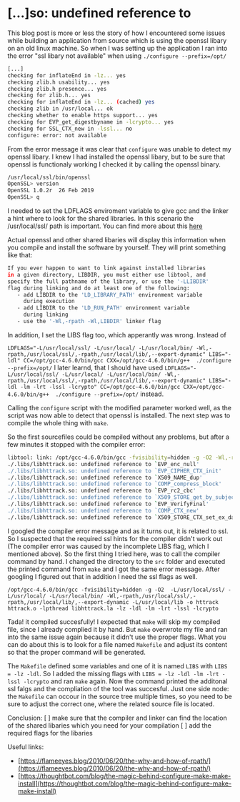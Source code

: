 # [...]so: undefined reference to

This blog post is more or less the story of how I encountered some issues while building an application from source which is using the openssl libary on an old linux machine. So when I was setting up the application I ran into the error "ssl libary not available" when using `./configure --prefix=/opt/`

```bash
[...]
checking for inflateEnd in -lz... yes
checking zlib.h usability... yes
checking zlib.h presence... yes
checking for zlib.h... yes
checking for inflateEnd in -lz... (cached) yes
checking zlib in /usr/local... ok
checking whether to enable https support... yes
checking for EVP_get_digestbyname in -lcrypto... yes
checking for SSL_CTX_new in -lssl... no
configure: error: not available
```

From the error message it was clear that `configure` was unable to detect my openssl libary. I knew I had installed the openssl libary, but to be sure that openssl is functionaly working I checked it by calling the openssl binary.

```bash
/usr/local/ssl/bin/openssl
OpenSSL> version
OpenSSL 1.0.2r  26 Feb 2019
OpenSSL> q
```

I needed to set the LDFLAGS enviroment variable to give gcc and the linker a hint where to look for the shared libraries. In this scenario the /usr/local/ssl/ path is important. You can find more about this [here](https://flameeyes.blog/2010/06/20/the-why-and-how-of-rpath/)

Actual openssl and other shared libaries will display this information when you compile and install the software by yourself. They will print something like that:

```bash
If you ever happen to want to link against installed libraries 
in a given directory, LIBDIR, you must either use libtool, and 
specify the full pathname of the library, or use the '-LLIBDIR' 
flag during linking and do at least one of the following: 
   - add LIBDIR to the 'LD_LIBRARY_PATH' environment variable 
     during execution 
   - add LIBDIR to the 'LD_RUN_PATH' environment variable 
     during linking 
   - use the '-Wl,-rpath -Wl,LIBDIR' linker flag 
```

In addition, I set the LIBS flag too, which apperantly was wrong. Instead of 

`LDFLAGS="-L/usr/local/ssl/ -L/usr/local/ -L/usr/local/bin/ -Wl,-rpath,/usr/local/ssl/,-rpath,/usr/local/lib/,--export-dynamic" LIBS="-ldl" CC=/opt/gcc-4.6.0/bin/gcc CXX=/opt/gcc-4.6.0/bin/g++  ./configure --prefix=/opt/`
I later learnd, that I should have used
`LDFLAGS="-L/usr/local/ssl/ -L/usr/local/ -L/usr/local/bin/ -Wl,-rpath,/usr/local/ssl/,-rpath,/usr/local/lib/,--export-dynamic" LIBS="-ldl -lm -lrt -lssl -lcrypto" CC=/opt/gcc-4.6.0/bin/gcc CXX=/opt/gcc-4.6.0/bin/g++  ./configure --prefix=/opt/`
instead.

Calling the `configure` script with the modified parameter worked well, as the script was now able to detect that openssl is installed. The next step was to compile the whole thing with `make`.

So the first sourcefiles could be compiled without any problems, but after a few minutes it stopped with the compiler error:

```bash
libtool: link: /opt/gcc-4.6.0/bin/gcc -fvisibility=hidden -g -O2 -Wl,-rpath -Wl,/usr/local/ssl/ -Wl,-rpath -Wl,/usr/local/lib/ -Wl,--export-dynamic -o .libs/httrack httrack.o  -L/usr/local/ssl/ -L/usr/local/ -L/usr/local/bin/ -L/usr/local/lib -lpthread ./.libs/libhttrack.so -lz -ldl -Wl,-rpath -Wl,/opt/lib
./.libs/libhttrack.so: undefined reference to `EVP_enc_null'
./.libs/libhttrack.so: undefined reference to `EVP_CIPHER_CTX_init'
./.libs/libhttrack.so: undefined reference to `X509_NAME_dup'
./.libs/libhttrack.so: undefined reference to `COMP_compress_block'
./.libs/libhttrack.so: undefined reference to `EVP_rc2_cbc'
./.libs/libhttrack.so: undefined reference to `X509_STORE_get_by_subject'
./.libs/libhttrack.so: undefined reference to `EVP_VerifyFinal'
./.libs/libhttrack.so: undefined reference to `COMP_CTX_new'
./.libs/libhttrack.so: undefined reference to `X509_STORE_CTX_set_ex_data'
```

I googled the compiler error message and as it turns out, it is related to ssl. So I suspected that the required ssl hints for the compiler didn't work out (The compiler error was caused by the incomplete LIBS flag, which I mentioned above). So the first thing I tried here, was to call the compiler command by hand. I changed the directory to the `src` folder and executed the printed command from `make` and I got the same error message. After googling I figured out that in addition I need the ssl flags as well. 

`/opt/gcc-4.6.0/bin/gcc -fvisibility=hidden -g -O2  -L/usr/local/ssl/ -L/usr/local/ -L/usr/local/bin/ -Wl,-rpath,/usr/local/ssl/,-rpath,/usr/local/lib/,--export-dynamic -L/usr/local/lib -o httrack httrack.o -lpthread libhttrack.la -lz -ldl -lm -lrt -lssl -lcrypto`

Tada! it compiled succesfully! I expected that `make` will skip my compiled file, since I already complied it by hand. But `make` overwrote my file and ran into the same issue again because it didn't use the proper flags. What you can do about this is to look for a file named `Makefile` and adjust its content so that the proper command will be generated.

The `Makefile` defined some variables and one of it is named `LIBS` with `LIBS = -lz -ldl`. So I added the missing flags with `LIBS = -lz -ldl -lm -lrt -lssl -lcrypto` and ran `make` again. Now the command printed the additonal ssl falgs and the compliation of the tool was succesful. Just one side node: the `Makefile` can occour in the source tree multiple times, so you need to be sure to adjust the correct one, where the related source file is located.

Conclusion:
[ ] make sure that the compiler and linker can find the location of the shared libaries which you need for your compilation
[ ] add the required flags for the libaries

Useful links:

- [https://flameeyes.blog/2010/06/20/the-why-and-how-of-rpath/](https://flameeyes.blog/2010/06/20/the-why-and-how-of-rpath/)
- [https://thoughtbot.com/blog/the-magic-behind-configure-make-make-install](https://thoughtbot.com/blog/the-magic-behind-configure-make-make-install)
